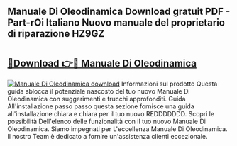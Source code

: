 ## Manuale Di Oleodinamica Download gratuit PDF - Part-rOi Italiano Nuovo manuale del proprietario di riparazione HZ9GZ

# <h2><a href="http://dfgk95.blite.top/?on=Manuale+Di+Oleodinamica">🔗Download 👉🔴 Manuale Di Oleodinamica</a></h2>

[![Manuale Di Oleodinamica download](https://i.imgur.com/lujVjoI.png)](http://dfgk95.blite.top/?on=Manuale+Di+Oleodinamica)
Informazioni sul prodotto Questa guida sblocca il potenziale nascosto del tuo nuovo Manuale Di Oleodinamica con suggerimenti e trucchi approfonditi. Guida All'installazione passo passo questa sezione fornisce una guida all'installazione chiara e chiara per il tuo nuovo REDDDDDDD. Scopri le possibilità Dell'elenco delle funzionalità con il tuo nuovo Manuale Di Oleodinamica. Siamo impegnati per L'eccellenza Manuale Di Oleodinamica. Il nostro Team è dedicato a fornire un'assistenza clienti eccezionale.

